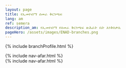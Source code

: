 ```yaml
---
layout: page
title: የኢመየብማ ሰመራ ቅርንጫፍ
lang: am
ref: semera
description_am: የኢመየብማ የሰመራ ቅርንጫፍ ጽሕፈት ቤት እንቅስቃሴ
pageHero: /assets/images/ENAD-branches.png
---
```

<p>{% include branchProfile.html %}</p>
<aside class="post-aside">
	{% include nav-afar.html %}
</aside>
<div class="post-content">
	{% include nav-afar.html %}
</div>
